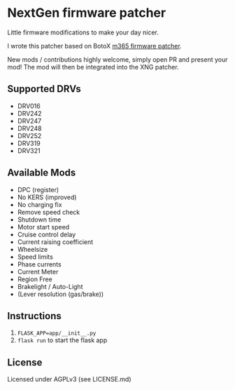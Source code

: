 # NextGen firmware patcher
Little firmware modifications to make your day  nicer.

I wrote this patcher based on BotoX [m365 firmware patcher](https://github.com/BotoX/xiaomi-m365-firmware-patcher).

New mods / contributions highly welcome, simply open PR and present your mod!
The mod will then be integrated into the XNG patcher.

## Supported DRVs
* DRV016
* DRV242
* DRV247
* DRV248
* DRV252
* DRV319
* DRV321

## Available Mods
* DPC (register)
* No KERS (improved)
* No charging fix
* Remove speed check
* Shutdown time
* Motor start speed
* Cruise control delay
* Current raising coefficient
* Wheelsize
* Speed limits
* Phase currents
* Current Meter
* Region Free
* Brakelight / Auto-Light
* (Lever resolution (gas/brake))

## Instructions
1. `FLASK_APP=app/__init__.py`
2. `flask run` to start the flask app

## License
Licensed under AGPLv3 (see LICENSE.md)
